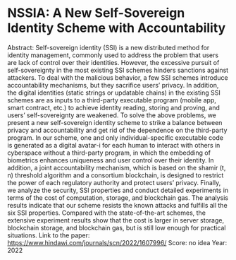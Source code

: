 # NSSIA: A New Self-Sovereign Identity Scheme with Accountability

Abstract: Self-sovereign identity (SSI) is a new distributed method for identity management, commonly used to address the problem that users are lack of control over their identities. However, the excessive pursuit of self-sovereignty in the most existing SSI schemes hinders sanctions against attackers. To deal with the malicious behavior, a few SSI schemes introduce accountability mechanisms, but they sacrifice users’ privacy. In addition, the digital identities (static strings or updatable chains) in the existing SSI schemes are as inputs to a third-party executable program (mobile app, smart contract, etc.) to achieve identity reading, storing and proving, and users’ self-sovereignty are weakened. To solve the above problems, we present a new self-sovereign identity scheme to strike a balance between privacy and accountability and get rid of the dependence on the third-party program. In our scheme, one and only individual-specific executable code is generated as a digital avatar-i for each human to interact with others in cyberspace without a third-party program, in which the embedding of biometrics enhances uniqueness and user control over their identity. In addition, a joint accountability mechanism, which is based on the shamir (t, n) threshold algorithm and a consortium blockchain, is designed to restrict the power of each regulatory authority and protect users’ privacy. Finally, we analyze the security, SSI properties and conduct detailed experiments in terms of the cost of computation, storage, and blockchain gas. The analysis results indicate that our scheme resists the known attacks and fulfills all the six SSI properties. Compared with the state-of-the-art schemes, the extensive experiment results show that the cost is larger in server storage, blockchain storage, and blockchain gas, but is still low enough for practical situations.
Link to the paper: https://www.hindawi.com/journals/scn/2022/1607996/
Score: no idea
Year: 2022